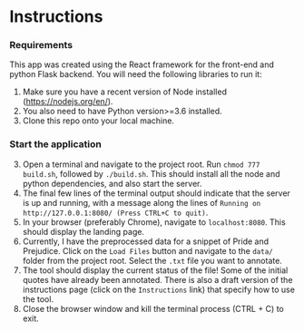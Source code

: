 # Instructions
### Requirements
This app was created using the React framework for the front-end and python Flask backend. You will need the 
following libraries to run it:
1. Make sure you have a recent version of Node installed (https://nodejs.org/en/).
2. You also need to have Python version>=3.6 installed.
2. Clone this repo onto your local machine. 

### Start the application
3. Open a terminal and navigate to the project root. Run `chmod 777 build.sh`, followed by `./build.sh`. This should install all the node and python dependencies,
and also start the server. 
4. The final few lines of the terminal output should indicate that the server is up and running, with a message along the lines of `Running on http://127.0.0.1:8080/ (Press CTRL+C to quit)`.
2. In your browser (preferably Chrome), navigate to `localhost:8080`. This should display the landing page. 
3. Currently, I have the preprocessed data for a snippet of Pride and Prejudice. Click on the `Load Files` button
 and navigate to the `data/` folder from the project root. Select the `.txt` file you want to annotate.
4. The tool should display the current status of the file! Some of the initial quotes have already been annotated. 
There is also a draft version of the instructions page (click on the `Instructions` link) that specify how to 
use the tool. 
5. Close the browser window and kill the terminal process (CTRL + C) to exit.